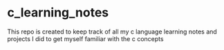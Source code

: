 # c_learning_notes
This repo is created to keep track of all my c language learning notes and projects I did to get myself familiar with the c concepts
